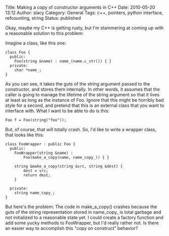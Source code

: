 Title: Making a copy of constructor arguments in C++
Date: 2010-05-20 13:12
Author: slacy
Category: General
Tags: c++, pointers, python interface, refcounting, string
Status: published

Okay, maybe my C++ is getting rusty, but I'm stammering at coming up
with a reasonable solution to this problem:

Imagine a class, like this one:

    class Foo {
      public:
        Foo(string &name) : name_(name.c_str()) { }
      private:
        char *name_;
    }

As you can see, it takes the guts of the string argument passed to the
constructor, and stores them internally. In other words, it assumes that
the caller is going to manage the lifetime of the string argument so
that it lives at least as long as the instance of Foo. Ignore that this
might be horribly bad style for a second, and pretend that this is an
external class that you want to interface with. What I want to be able
to do is this:

    Foo f = Foo(string("foo"));

But, of course, that will totally crash. So, I'd like to write a wrapper
class, that looks like this:

    class FooWrapper : public Foo {
      public:
        FooWrapper(string &name) :
            Foo(make_a_copy(name, name_copy_)) { } 

        string &make_a_copy(string &src, string &dest) {
            dest = src;
            return dest;
        }

      private:
        string name_copy_;
    }

But here's the problem: The code in make\_a\_copy() crashes because the
guts of the string representation stored in name\_copy\_ is total
garbage and not initialized to a reasonable state yet. I could create a
factory function and add some yucky methods to FooWrapper, but I'd
really rather not. Is there an easier way to accomplish this "copy on
construct" behavior?
